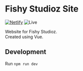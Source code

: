 # Fishy Studioz Site
[![Netlify](https://api.netlify.com/api/v1/badges/fb2a9964-aece-4f56-b4ec-13a735f44433/deploy-status)](https://app.netlify.com/sites/fishy-studioz/deploys) ![Live](https://github.com/fishy-studioz/fishy-studioz.github.io/actions/workflows/static.yml/badge.svg)

Website for Fishy Studioz.<br>
Created using Vue.

## Development
Run `npm run dev`